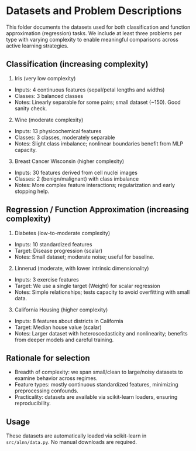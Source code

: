 # Datasets and Problem Descriptions

This folder documents the datasets used for both classification and function approximation (regression) tasks. We include at least three problems per type with varying complexity to enable meaningful comparisons across active learning strategies.

## Classification (increasing complexity)

1) Iris (very low complexity)
- Inputs: 4 continuous features (sepal/petal lengths and widths)
- Classes: 3 balanced classes
- Notes: Linearly separable for some pairs; small dataset (~150). Good sanity check.

2) Wine (moderate complexity)
- Inputs: 13 physicochemical features
- Classes: 3 classes, moderately separable
- Notes: Slight class imbalance; nonlinear boundaries benefit from MLP capacity.

3) Breast Cancer Wisconsin (higher complexity)
- Inputs: 30 features derived from cell nuclei images
- Classes: 2 (benign/malignant) with class imbalance
- Notes: More complex feature interactions; regularization and early stopping help.

## Regression / Function Approximation (increasing complexity)

1) Diabetes (low-to-moderate complexity)
- Inputs: 10 standardized features
- Target: Disease progression (scalar)
- Notes: Small dataset; moderate noise; useful for baseline.

2) Linnerud (moderate, with lower intrinsic dimensionality)
- Inputs: 3 exercise features
- Target: We use a single target (Weight) for scalar regression
- Notes: Simple relationships; tests capacity to avoid overfitting with small data.

3) California Housing (higher complexity)
- Inputs: 8 features about districts in California
- Target: Median house value (scalar)
- Notes: Larger dataset with heteroscedasticity and nonlinearity; benefits from deeper models and careful training.

## Rationale for selection
- Breadth of complexity: we span small/clean to large/noisy datasets to examine behavior across regimes.
- Feature types: mostly continuous standardized features, minimizing preprocessing confounds.
- Practicality: datasets are available via scikit-learn loaders, ensuring reproducibility.

## Usage
These datasets are automatically loaded via scikit-learn in `src/alnn/data.py`. No manual downloads are required.
